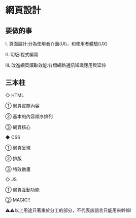 # 網頁設計

## 要做的事

Ⅰ. 頁面設計:分為使用者介面(UI)，和使用者體驗(UX)

Ⅱ. 切版:程式編寫

Ⅲ. 改進網頁讀取效能:各類網路通訊知識應用與延伸

## 三本柱

◇ HTML

① 網頁實際內容

② 基本的內容順序排列

③ 網頁核心

◆ CSS

① 網頁呈現

② 排版

③ 特效動畫

◇ JS

① 網頁互動功能

② MAGIC!!

⚠⚠以上用途只著重於分工的部分，不代表該語言只能用來幹嘛!